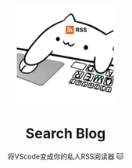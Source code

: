 <div align=center>
<img  src="docs/logo.png" width="200px"/>
</div>

<h1 align="center">
 Search Blog
</h1>

<p align="center">
  将VScode变成你的私人RSS阅读器 🐱
</p>